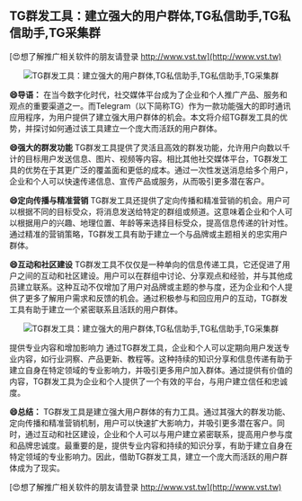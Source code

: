 ## **TG群发工具：建立强大的用户群体,TG私信助手,TG私信助手,TG采集群**

[😍想了解推广相关软件的朋友请登录 http://www.vst.tw](http://www.vst.tw)

 <center><img src="https://vst.tw/MP4/tuiguang/png/6.png" alt="TG群发工具：建立强大的用户群体,TG私信助手,TG私信助手,TG采集群"></center>

**😄导语：**
在当今数字化时代，社交媒体平台成为了企业和个人推广产品、服务和观点的重要渠道之一。而Telegram（以下简称TG）作为一款功能强大的即时通讯应用程序，为用户提供了建立强大用户群体的机会。本文将介绍TG群发工具的优势，并探讨如何通过该工具建立一个庞大而活跃的用户群体。

**😄强大的群发功能**
TG群发工具提供了灵活且高效的群发功能，允许用户向数以千计的目标用户发送信息、图片、视频等内容。相比其他社交媒体平台，TG群发工具的优势在于其更广泛的覆盖面和更低的成本。通过一次性发送消息给多个用户，企业和个人可以快速传递信息、宣传产品或服务，从而吸引更多潜在客户。

**😄定向传播与精准营销**
TG群发工具还提供了定向传播和精准营销的机会。用户可以根据不同的目标受众，将消息发送给特定的群组或频道。这意味着企业和个人可以根据用户的兴趣、地理位置、年龄等来选择目标受众，提高信息传递的针对性。通过精准的营销策略，TG群发工具有助于建立一个与品牌或主题相关的忠实用户群体。

**😄互动和社区建设**
TG群发工具不仅仅是一种单向的信息传递工具，它还促进了用户之间的互动和社区建设。用户可以在群组中讨论、分享观点和经验，并与其他成员建立联系。这种互动不仅增加了用户对品牌或主题的参与度，还为企业和个人提供了更多了解用户需求和反馈的机会。通过积极参与和回应用户的互动，TG群发工具有助于建立一个紧密联系且活跃的用户群体。

 <center><img src="https://vst.tw/MP4/tuiguang/png/8.png" alt="TG群发工具：建立强大的用户群体,TG私信助手,TG私信助手,TG采集群"></center>

提供专业内容和增加影响力
通过TG群发工具，企业和个人可以定期向用户发送专业内容，如行业洞察、产品更新、教程等。这种持续的知识分享和信息传递有助于建立自身在特定领域的专业影响力，并吸引更多用户加入群体。通过提供有价值的内容，TG群发工具为企业和个人提供了一个有效的平台，与用户建立信任和忠诚度。

**😄总结：**
TG群发工具是建立强大用户群体的有力工具。通过其强大的群发功能、定向传播和精准营销机制，用户可以快速扩大影响力，并吸引更多潜在客户。同时，通过互动和社区建设，企业和个人可以与用户建立紧密联系，提高用户参与度和品牌忠诚度。最重要的是，提供专业内容和持续的知识分享，有助于建立自身在特定领域的专业影响力。因此，借助TG群发工具，建立一个庞大而活跃的用户群体成为了现实。

[😍想了解推广相关软件的朋友请登录 http://www.vst.tw](http://www.vst.tw)



